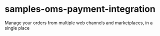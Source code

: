 # samples-oms-payment-integration
Manage your orders from multiple web channels and marketplaces, in a single place
